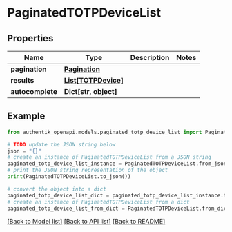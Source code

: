 # PaginatedTOTPDeviceList


## Properties

Name | Type | Description | Notes
------------ | ------------- | ------------- | -------------
**pagination** | [**Pagination**](Pagination.md) |  | 
**results** | [**List[TOTPDevice]**](TOTPDevice.md) |  | 
**autocomplete** | **Dict[str, object]** |  | 

## Example

```python
from authentik_openapi.models.paginated_totp_device_list import PaginatedTOTPDeviceList

# TODO update the JSON string below
json = "{}"
# create an instance of PaginatedTOTPDeviceList from a JSON string
paginated_totp_device_list_instance = PaginatedTOTPDeviceList.from_json(json)
# print the JSON string representation of the object
print(PaginatedTOTPDeviceList.to_json())

# convert the object into a dict
paginated_totp_device_list_dict = paginated_totp_device_list_instance.to_dict()
# create an instance of PaginatedTOTPDeviceList from a dict
paginated_totp_device_list_from_dict = PaginatedTOTPDeviceList.from_dict(paginated_totp_device_list_dict)
```
[[Back to Model list]](../README.md#documentation-for-models) [[Back to API list]](../README.md#documentation-for-api-endpoints) [[Back to README]](../README.md)


